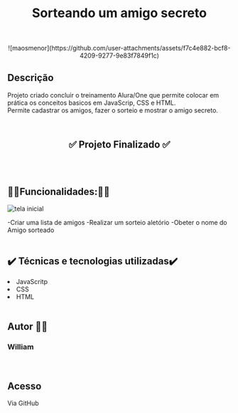 ## <h1 align=center>**Sorteando um amigo secreto**</h1><br><br>
	

<div align=center>
![maosmenor](https://github.com/user-attachments/assets/f7c4e882-bcf8-4209-9277-9e83f7849f1c)
</div>

## **Descrição**

Projeto criado concluir o treinamento Alura/One que permite colocar em prática os conceitos basicos em JavaScrip, CSS e HTML. <br>Permite cadastrar os amigos, fazer o sorteio e mostrar o amigo secreto. <br><br>
	
# <h2 align=center>✅ Projeto Finalizado ✅</h2><br><br>

## 🔧🔧Funcionalidades:🔧🔧 


![tela inicial](https://github.com/user-attachments/assets/3d6ea99a-44f1-4260-acbb-1498e427a6d3)


-Criar uma lista de amigos 
-Realizar um sorteio aletório 
-Obeter o nome do Amigo sorteado <br><br>

## ✔️ Técnicas e tecnologias utilizadas✔️
	
<li> JavaScritp </li>
	
<li>CSS</li>
	
<li>HTML</li><br>
	
## Autor 👷‍♂️

### <p>William</p><br>

	
## Acesso

Via GitHub
